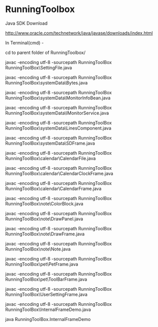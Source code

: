 # RunningToolbox

Java SDK Download

http://www.oracle.com/technetwork/java/javase/downloads/index.html

In Terminal(cmd) - 

cd to parent folder of RunningToolbox/

javac -encoding utf-8 -sourcepath RunningToolBox RunningToolBox\SettingFile.java

javac -encoding utf-8 -sourcepath RunningToolBox RunningToolBox\systemData\Bytes.java

javac -encoding utf-8 -sourcepath RunningToolBox RunningToolBox\systemData\MonitorInfoBean.java

javac -encoding utf-8 -sourcepath RunningToolBox RunningToolBox\systemData\IMonitorService.java

javac -encoding utf-8 -sourcepath RunningToolBox RunningToolBox\systemData\LinesComponent.java

javac -encoding utf-8 -sourcepath RunningToolBox RunningToolBox\systemData\SDFrame.java

javac -encoding utf-8 -sourcepath RunningToolBox RunningToolBox\calendar\CalendarFile.java

javac -encoding utf-8 -sourcepath RunningToolBox RunningToolBox\calendar\CalendarClockFrame.java

javac -encoding utf-8 -sourcepath RunningToolBox RunningToolBox\calendar\CalendarFrame.java

javac -encoding utf-8 -sourcepath RunningToolBox RunningToolBox\note\ColorBlock.java

javac -encoding utf-8 -sourcepath RunningToolBox RunningToolBox\note\DrawPanel.java

javac -encoding utf-8 -sourcepath RunningToolBox RunningToolBox\note\DrawFrame.java

javac -encoding utf-8 -sourcepath RunningToolBox RunningToolBox\note\Note.java

javac -encoding utf-8 -sourcepath RunningToolBox RunningToolBox\pet\PetFrame.java

javac -encoding utf-8 -sourcepath RunningToolBox RunningToolBox\pet\ToolBarFrame.java

javac -encoding utf-8 -sourcepath RunningToolBox RunningToolBox\UserSettingFrame.java

javac -encoding utf-8 -sourcepath RunningToolBox RunningToolBox\InternalFrameDemo.java

java RunningToolBox.InternalFrameDemo
